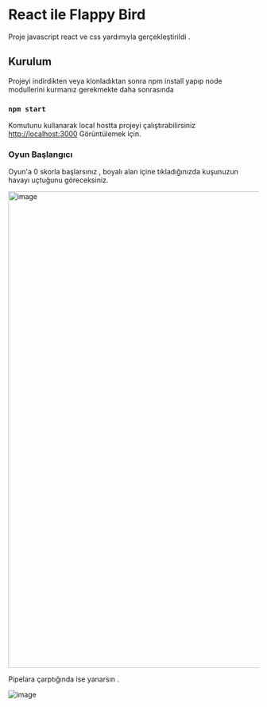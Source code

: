# React ile Flappy Bird

Proje javascript react ve css yardımıyla gerçekleştirildi . 

## Kurulum

Projeyi indirdikten veya klonladıktan sonra npm install yapıp node modullerini kurmanız gerekmekte  daha sonrasında 

### `npm start`

Komutunu kullanarak local hostta projeyi çalıştırabilirsiniz 
 [http://localhost:3000](http://localhost:3000) Görüntülemek için.

### Oyun Başlangıcı

Oyun'a 0 skorla başlarsınız , boyalı alan içine tıkladığınızda kuşunuzun havayı uçtuğunu göreceksiniz.

<img width="958" alt="image" src="https://user-images.githubusercontent.com/44298585/151413235-8162170b-efb7-4839-bdb4-b7fde7180c14.png">

Pipelara çarptığında ise yanarsın . 

![image](https://user-images.githubusercontent.com/44298585/151413442-2d5c09ae-1f0f-4da5-a774-c8fa080f6d37.png)


